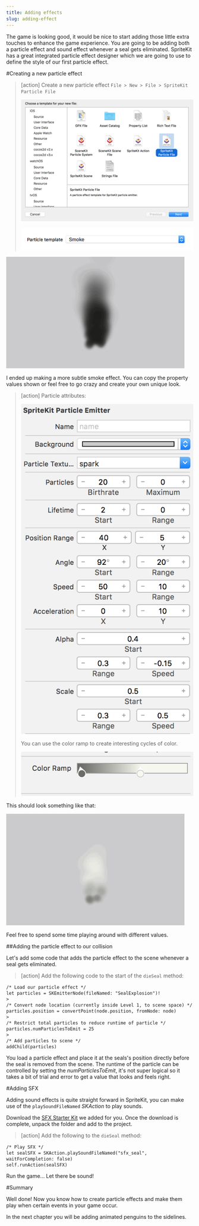 ```yaml
---
title: Adding effects
slug: adding-effect
---
```


The game is looking good, it would be nice to start adding those little extra touches to enhance the game experience.  You are going to be adding both a particle effect and sound effect whenever a seal gets eliminated. SpriteKit has a great integrated particle effect designer which we are going to use to define the style of our first particle effect.

#Creating a new particle effect

> [action]
> Create a new particle effect `File > New > File > SpriteKit Particle File`
>
> ![SpriteKit Particle File](../Tutorial-Images/xcode_spritekit_add_particle.png)
>
> ![SpriteKit Particle File](../Tutorial-Images/xcode_spritekit_add_particle_template.png)
>

![SpriteKit Particle Black Smoke](../Tutorial-Images/animated_black_smoke.gif)

I ended up making a more subtle smoke effect. You can copy the property values shown or feel free to go crazy and create your own unique look.

> [action]
> Particle attributes:
>
> ![Particle Attributes 1](../Tutorial-Images/xcode_spritekit_particle_1.png)
>
> You can use the color ramp to create interesting cycles of color.
>
> ![Particle Attributes 2](../Tutorial-Images/xcode_spritekit_particle_2.png)
>

This should look something like that:

![SpriteKit Particle Grey Smoke](../Tutorial-Images/animated_grey_smoke.gif)

Feel free to spend some time playing around with different values.

##Adding the particle effect to our collision

Let's add some code that adds the particle effect to the scene whenever a seal gets eliminated.

> [action]
> Add the following code to the start of the `dieSeal` method:
>
```
/* Load our particle effect */
let particles = SKEmitterNode(fileNamed: "SealExplosion")!
>
/* Convert node location (currently inside Level 1, to scene space) */
particles.position = convertPoint(node.position, fromNode: node)
>
/* Restrict total particles to reduce runtime of particle */
particles.numParticlesToEmit = 25
>
/* Add particles to scene */
addChild(particles)
```
>

You load a particle effect and place it at the seals's position directly before the seal is removed from the scene. The runtime of the particle can be controlled by setting the *numParticlesToEmit*, it's not super logical so it takes a bit of trial and error to get a value that looks and feels right.

#Adding SFX

Adding sound effects is quite straight forward in SpriteKit, you can make use of the `playSoundFileNamed` *SKAction* to play sounds.

Download the [SFX Starter Kit](../SFX.zip) we added for you. Once the download is complete, unpack the folder and add
to the project.

> [action]
> Add the following to the `dieSeal` method:
>
```
/* Play SFX */
let sealSFX = SKAction.playSoundFileNamed("sfx_seal", waitForCompletion: false)
self.runAction(sealSFX)
```
>

Run the game... Let there be sound!

#Summary

Well done! Now you know how to create particle effects and make them play when certain events in your game occur.

In the next chapter you will be adding animated penguins to the sidelines.
